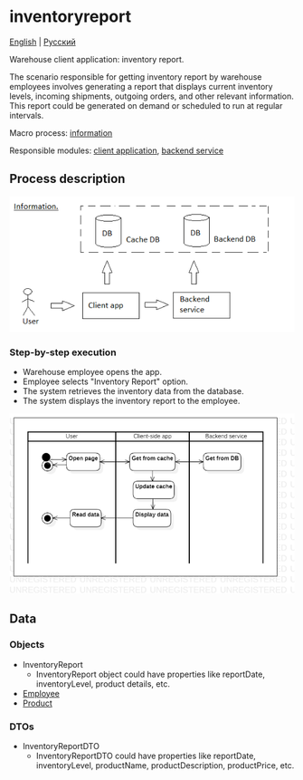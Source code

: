 # inventoryreport

[English](inventoryreport.md) | [Русский](inventoryreport.ru.md)

Warehouse client application: inventory report.

The scenario responsible for getting inventory report by warehouse employees involves generating a report that displays current inventory levels, incoming shipments, outgoing orders, and other relevant information. 
This report could be generated on demand or scheduled to run at regular intervals.

Macro process: [information](../../macroprocesses/information.md)

Responsible modules: [client application](../../frontend/warehouseclient.md), [backend service](../../backend/warehousebackend.md)

## Process description

![information_overall](../../img/information_overall.png)

### Step-by-step execution

- Warehouse employee opens the app.
- Employee selects "Inventory Report" option.
- The system retrieves the inventory data from the database.
- The system displays the inventory report to the employee.

![customer.allorders](../../img/activitydiagrams/customer.allorders.png)

## Data 

### Objects

- InventoryReport
    - InventoryReport object could have properties like reportDate, inventoryLevel, product details, etc. 
- [Employee](https://github.com/alexeysp11/workflow-lib/blob/main/docs/Models/Business/InformationSystem/Employee.md)
- [Product](https://github.com/alexeysp11/workflow-lib/blob/main/docs/Models/Business/Products/Product.md)

### DTOs

- InventoryReportDTO
    - InventoryReportDTO could have properties like reportDate, inventoryLevel, productName, productDescription, productPrice, etc.
